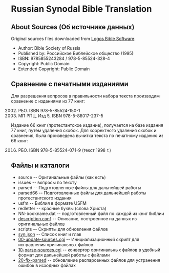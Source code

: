 # Russian Synodal Bible Translation

## About Sources (Об источнике данных)
Original sources files downloaded from [Logos Bible Software](https://www.logos.com/resources/LLS_BB_SBB_RUSBT/russian-synodal-bible-translation).

* Author:	Bible Society of Russia
* Published by:	Российское Библейское общество (1995)
* ISBN:	9785855243284 / 978-5-85524-328-4
* Copyright: Public Domain
* Extended Copyright: Public Domain

## Сравнение с печатными изданиями
Для разрешения вопросов в правильности набора текста производим сравнение с изданиями из 77 книг:

2002. РБО. ISBN 978-5-85524-150-1
2016. МП РПЦ, Изд 5, ISBN 978-5-88017-237-5

Издание 66 книг (протестантское издание), получается на базе издания 77 книг, путём удаления скобок. Для корректного удаления скобок и сравнения, была произведена вычитка текста по печатному изданию из 66 книг:

2016. РБО. ISBN 978-5-85524-071-9 (текст 1998 г.)

## Файлы и каталоги

* source -- Оригинальные файлы (как есть)
* issues -- вопросы по тексту
* parsed -- Подготовленные файлы для дальнейшей работы
* parsed66 -- Подготовленные файлы для дальнейшей работы протестантского издания
* usfm -- Библия в формате USFM
* redletter -- красные буквы (слова Христа)
 * NN-bookname.dat -- подготовленный файл по каждой из книг библии
 * [description.conf](https://github.com/sopov/rst/blob/master/parsed/description.conf) -- Описание, построенное на данных из оригинальных файлов
* scripts -- Скрипты для обновления файлов
 * [syn.json](https://github.com/sopov/rst/blob/master/scripts/syn.json) -- Список книг и глав
 * [00-update-sources.cgi](https://github.com/sopov/rst/blob/master/scripts/00-update-sources.cgi) -- Инициализационный скрипт для исправления оригинальных файлов
 * [10-parse-sources.cgi](https://github.com/sopov/rst/blob/master/scripts/10-parse-sources.cgi) -- конвертор оригинальных файлов в удобный формат для дальнейшей работы с файлами
 * [20-fix-parsed](https://github.com/sopov/rst/tree/master/scripts/20-fix-parsed) -- обновление распарсенных файлов для устранения ошибок в исходных файлах
